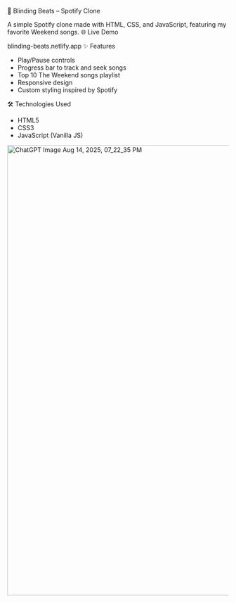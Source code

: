 🎵 Blinding Beats – Spotify Clone

A simple Spotify clone made with HTML, CSS, and JavaScript, featuring my favorite Weekend songs.
🌐 Live Demo


blinding-beats.netlify.app
✨ Features
- Play/Pause controls
- Progress bar to track and seek songs
- Top 10 The Weekend songs playlist
- Responsive design
- Custom styling inspired by Spotify

🛠️ Technologies Used

- HTML5
- CSS3
- JavaScript (Vanilla JS)


<img width="1536" height="1024" alt="ChatGPT Image Aug 14, 2025, 07_22_35 PM" src="https://github.com/user-attachments/assets/826a9b3f-0bb8-415a-93ac-ac81b0130075" />
